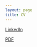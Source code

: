 ```yaml
---
layout: page
title: CV
---
```



[LinkedIn](https://www.linkedin.com/in/rustam-isangulov/)

[PDF](/documents/RustamIsangulovResume.pdf)
